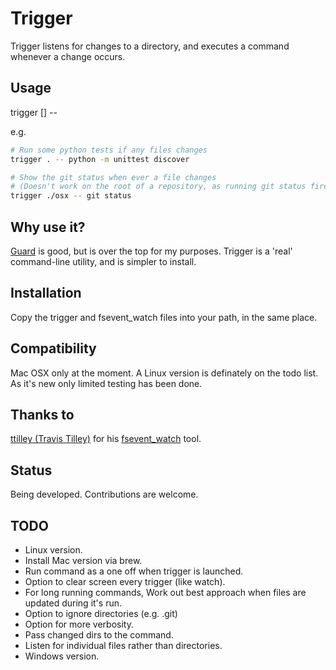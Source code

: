 # Trigger

Trigger listens for changes to a directory, and executes a command whenever a change occurs.

## Usage

trigger [<paths>] -- <command>

e.g.

```sh
# Run some python tests if any files changes
trigger . -- python -m unittest discover

# Show the git status when ever a file changes
# (Doesn't work on the root of a repository, as running git status fires an event)
trigger ./osx -- git status
```

## Why use it?
[Guard](https://github.com/guard/guard) is good, but is over the top for my purposes. Trigger is a 'real' command-line utility, and is simpler to install.

## Installation
Copy the trigger and fsevent_watch files into your path, in the same place.

## Compatibility
Mac OSX only at the moment. A Linux version is definately on the todo list. As it's new only limited testing has been done.

## Thanks to
[ttilley (Travis Tilley)](https://github.com/ttilley) for his [fsevent_watch](https://github.com/ttilley/fsevent_watch) tool.

## Status
Being developed. Contributions are welcome.

## TODO

 - Linux version.
 - Install Mac version via brew.
 - Run command as a one off when trigger is launched.
 - Option to clear screen every trigger (like watch).
 - For long running commands, Work out best approach when files are updated during it's run.
 - Option to ignore directories (e.g. .git)
 - Option for more verbosity.
 - Pass changed dirs to the command.
 - Listen for individual files rather than directories.
 - Windows version.
